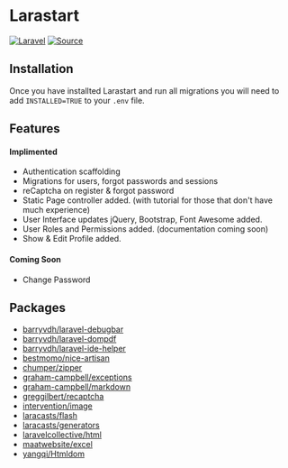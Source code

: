 # Larastart
[![Laravel](https://img.shields.io/badge/Laravel-~5.0-orange.svg?style=flat-square)](http://laravel.com) [![Source](http://img.shields.io/badge/source-miiikkeyyyy/larastart-blue.svg?style=flat-square)](https://github.com/miiikkeyyyy/larastart)

## Installation
Once you have installted Larastart and run all migrations you will need to add ``` INSTALLED=TRUE ``` to your ```.env``` file.

## Features
#### Implimented
- Authentication scaffolding
- Migrations for users, forgot passwords and sessions
- reCaptcha on register & forgot password
- Static Page controller added. (with tutorial for those that don't have much experience)
- User Interface updates jQuery, Bootstrap, Font Awesome added.
- User Roles and Permissions added. (documentation coming soon)
- Show & Edit Profile added.

#### Coming Soon 
- Change Password

## Packages
- [barryvdh/laravel-debugbar](http://github.com/barryvdh/laravel-debugbar)
- [barryvdh/laravel-dompdf](http://github.com/barryvdh/laravel-dompdf)
- [barryvdh/laravel-ide-helper](http://github.com/barryvdh/laravel-ide-helper)
- [bestmomo/nice-artisan](http://github.com/bestmomo/nice-artisan)
- [chumper/zipper](http://github.com/chumper/zipper)
- [graham-campbell/exceptions](http://github.com/GrahamCampbell/Laravel-Exceptions)
- [graham-campbell/markdown](http://github.com/GrahamCampbell/Laravel-Markdown)
- [greggilbert/recaptcha](http://github.com/greggilbert/recaptcha)
- [intervention/image](http://github.com/intervention/image)
- [laracasts/flash](http://github.com/laracasts/flash)
- [laracasts/generators](http://github.com/laracasts/Laravel-5-Generators-Extended)
- [laravelcollective/html](http://github.com/laravelcollective/html)
- [maatwebsite/excel](https://github.com/maatwebsite/laravel-excel)
- [yangqi/Htmldom](http://github.com/yangqi/Htmldom)